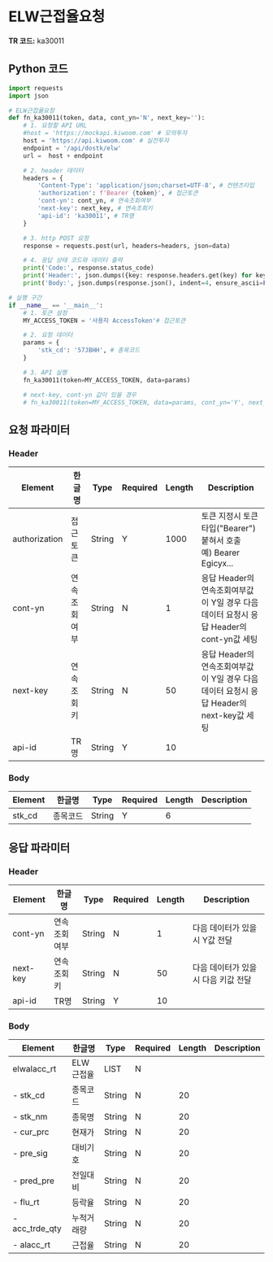 # ELW근접율요청

**TR 코드:** ka30011

## Python 코드

```python
import requests
import json

# ELW근접율요청
def fn_ka30011(token, data, cont_yn='N', next_key=''):
	# 1. 요청할 API URL
	#host = 'https://mockapi.kiwoom.com' # 모의투자
	host = 'https://api.kiwoom.com' # 실전투자
	endpoint = '/api/dostk/elw'
	url =  host + endpoint

	# 2. header 데이터
	headers = {
		'Content-Type': 'application/json;charset=UTF-8', # 컨텐츠타입
		'authorization': f'Bearer {token}', # 접근토큰
		'cont-yn': cont_yn, # 연속조회여부
		'next-key': next_key, # 연속조회키
		'api-id': 'ka30011', # TR명
	}

	# 3. http POST 요청
	response = requests.post(url, headers=headers, json=data)

	# 4. 응답 상태 코드와 데이터 출력
	print('Code:', response.status_code)
	print('Header:', json.dumps({key: response.headers.get(key) for key in ['next-key', 'cont-yn', 'api-id']}, indent=4, ensure_ascii=False))
	print('Body:', json.dumps(response.json(), indent=4, ensure_ascii=False))  # JSON 응답을 파싱하여 출력

# 실행 구간
if __name__ == '__main__':
	# 1. 토큰 설정
	MY_ACCESS_TOKEN = '사용자 AccessToken'# 접근토큰

	# 2. 요청 데이터
	params = {
		'stk_cd': '57JBHH', # 종목코드 
	}

	# 3. API 실행
	fn_ka30011(token=MY_ACCESS_TOKEN, data=params)

	# next-key, cont-yn 값이 있을 경우
	# fn_ka30011(token=MY_ACCESS_TOKEN, data=params, cont_yn='Y', next_key='nextkey..')
```

## 요청 파라미터

### Header
| Element | 한글명 | Type | Required | Length | Description |
|---------|--------|------|----------|--------|-------------|
| authorization | 접근토큰 | String | Y | 1000 | 토큰 지정시 토큰타입("Bearer") 붙혀서 호출<br>예) Bearer Egicyx... |
| cont-yn | 연속조회여부 | String | N | 1 | 응답 Header의 연속조회여부값이 Y일 경우 다음데이터 요청시 응답 Header의 cont-yn값 세팅 |
| next-key | 연속조회키 | String | N | 50 | 응답 Header의 연속조회여부값이 Y일 경우 다음데이터 요청시 응답 Header의 next-key값 세팅 |
| api-id | TR명 | String | Y | 10 |  |

### Body
| Element | 한글명 | Type | Required | Length | Description |
|---------|--------|------|----------|--------|-------------|
| stk_cd | 종목코드 | String | Y | 6 |  |

## 응답 파라미터

### Header
| Element | 한글명 | Type | Required | Length | Description |
|---------|--------|------|----------|--------|-------------|
| cont-yn | 연속조회여부 | String | N | 1 | 다음 데이터가 있을시 Y값 전달 |
| next-key | 연속조회키 | String | N | 50 | 다음 데이터가 있을시 다음 키값 전달 |
| api-id | TR명 | String | Y | 10 |  |

### Body
| Element | 한글명 | Type | Required | Length | Description |
|---------|--------|------|----------|--------|-------------|
| elwalacc_rt | ELW근접율 | LIST | N |  |  |
| - stk_cd | 종목코드 | String | N | 20 |  |
| - stk_nm | 종목명 | String | N | 20 |  |
| - cur_prc | 현재가 | String | N | 20 |  |
| - pre_sig | 대비기호 | String | N | 20 |  |
| - pred_pre | 전일대비 | String | N | 20 |  |
| - flu_rt | 등락율 | String | N | 20 |  |
| - acc_trde_qty | 누적거래량 | String | N | 20 |  |
| - alacc_rt | 근접율 | String | N | 20 |  |